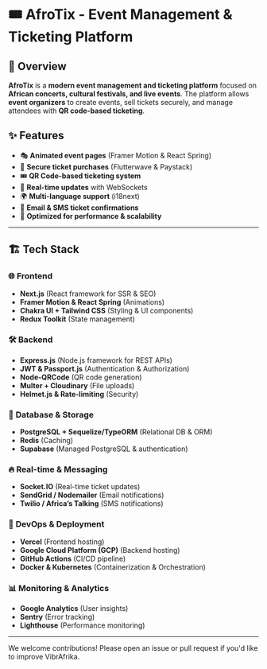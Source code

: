 # 🎟 AfroTix - Event Management & Ticketing Platform  

## 📌 Overview  
**AfroTix** is a **modern event management and ticketing platform** focused on **African concerts, cultural festivals, and live events**. The platform allows **event organizers** to create events, sell tickets securely, and manage attendees with **QR code-based ticketing**.  

## ✨ Features  
- 🎭 **Animated event pages** (Framer Motion & React Spring)  
- 🔐 **Secure ticket purchases** (Flutterwave & Paystack)  
- 🎟 **QR Code-based ticketing system**  
- 💬 **Real-time updates** with WebSockets  
- 🌍 **Multi-language support** (i18next)  
- 📩 **Email & SMS ticket confirmations**  
- 🚀 **Optimized for performance & scalability**  

---

## 🏗️ Tech Stack  

### 🌐 **Frontend**  
- **Next.js** (React framework for SSR & SEO)  
- **Framer Motion & React Spring** (Animations)  
- **Chakra UI + Tailwind CSS** (Styling & UI components)  
- **Redux Toolkit** (State management)  

### 🛠 **Backend**  
- **Express.js** (Node.js framework for REST APIs)  
- **JWT & Passport.js** (Authentication & Authorization)  
- **Node-QRCode** (QR code generation)  
- **Multer + Cloudinary** (File uploads)  
- **Helmet.js & Rate-limiting** (Security)  

### 💾 **Database & Storage**  
- **PostgreSQL + Sequelize/TypeORM** (Relational DB & ORM)  
- **Redis** (Caching)  
- **Supabase** (Managed PostgreSQL & authentication)  

### 🔥 **Real-time & Messaging**  
- **Socket.IO** (Real-time ticket updates)  
- **SendGrid / Nodemailer** (Email notifications)  
- **Twilio / Africa’s Talking** (SMS notifications)  

### 🚀 **DevOps & Deployment**  
- **Vercel** (Frontend hosting)  
- **Google Cloud Platform (GCP)** (Backend hosting)  
- **GitHub Actions** (CI/CD pipeline)  
- **Docker & Kubernetes** (Containerization & Orchestration)  

### 📊 **Monitoring & Analytics**  
- **Google Analytics** (User insights)  
- **Sentry** (Error tracking)  
- **Lighthouse** (Performance monitoring)  

---

We welcome contributions! Please open an issue or pull request if you'd like to improve VibrAfrika.

